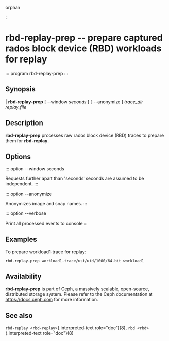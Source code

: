 orphan

:   

# rbd-replay-prep \-- prepare captured rados block device (RBD) workloads for replay

::: program
rbd-replay-prep
:::

## Synopsis

| **rbd-replay-prep** \[ \--window *seconds* \] \[ \--anonymize \]
  *trace_dir* *replay_file*

## Description

**rbd-replay-prep** processes raw rados block device (RBD) traces to
prepare them for **rbd-replay**.

## Options

::: option
\--window seconds

Requests further apart than \'seconds\' seconds are assumed to be
independent.
:::

::: option
\--anonymize

Anonymizes image and snap names.
:::

::: option
\--verbose

Print all processed events to console
:::

## Examples

To prepare workload1-trace for replay:

    rbd-replay-prep workload1-trace/ust/uid/1000/64-bit workload1

## Availability

**rbd-replay-prep** is part of Ceph, a massively scalable, open-source,
distributed storage system. Please refer to the Ceph documentation at
<https://docs.ceph.com> for more information.

## See also

`rbd-replay <rbd-replay>`{.interpreted-text role="doc"}(8),
`rbd <rbd>`{.interpreted-text role="doc"}(8)
